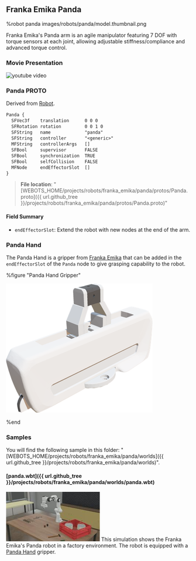 ## Franka Emika Panda

%robot panda images/robots/panda/model.thumbnail.png

Franka Emika's Panda arm is an agile manipulator featuring 7 DOF with torque sensors at each joint, allowing adjustable stiffness/compliance and advanced torque control.

### Movie Presentation

![youtube video](https://www.youtube.com/watch?v=bXo68UFNyhk)

### Panda PROTO

Derived from [Robot](../reference/robot.md).

```
Panda {
  SFVec3f    translation      0 0 0
  SFRotation rotation         0 0 1 0
  SFString   name             "panda"
  SFString   controller       "<generic>"
  MFString   controllerArgs   []
  SFBool     supervisor       FALSE
  SFBool     synchronization  TRUE
  SFBool     selfCollision    FALSE
  MFNode     endEffectorSlot  []
}
```

> **File location**: "[WEBOTS\_HOME/projects/robots/franka\_emika/panda/protos/Panda.proto]({{ url.github_tree }}/projects/robots/franka_emika/panda/protos/Panda.proto)"

#### Field Summary

- `endEffectorSlot`: Extend the robot with new nodes at the end of the arm.

### Panda Hand


The Panda Hand is a gripper from [Franka Emika](https://www.franka.de/) that can be added in the `endEffectorSlot` of the `Panda` node to give grasping capability to the robot.

%figure "Panda Hand Gripper"

![panda_hand.png](images/robots/panda/panda_hand.thumbnail.png)

%end

### Samples

You will find the following sample in this folder: "[WEBOTS\_HOME/projects/robots/franka\_emika/panda/worlds]({{ url.github_tree }}/projects/robots/franka_emika/panda/worlds)".

#### [panda.wbt]({{ url.github_tree }}/projects/robots/franka_emika/panda/worlds/panda.wbt)

![panda.wbt.png](images/robots/panda/panda.wbt.thumbnail.jpg) This simulation shows the Franka Emika's Panda robot in a factory environment.
The robot is equipped with a [Panda Hand](#panda-hand) gripper.

